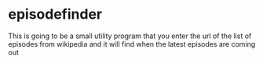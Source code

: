 episodefinder
=============

This is going to be a small utility program that you enter the url of the list of episodes from wikipedia and it will find when the latest episodes are coming out